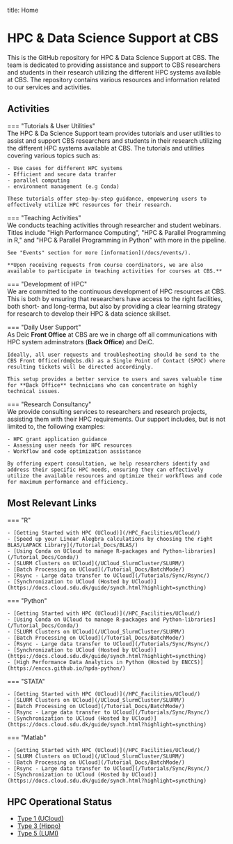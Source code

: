 title: Home
# HPC & Data Science Support at CBS

This is the GitHub repository for HPC & Data Science Support at CBS. The team is dedicated to providing assistance and support to CBS researchers and students in their research utilizing the different HPC systems available at CBS. The repository contains various resources and information related to our services and activities.

## Activities 

=== "Tutorials & User Utilities"
    <br />
    The HPC & Da Science Support team provides tutorials and user utilities to assist and support CBS researchers and students in their research utilizing the different HPC systems available at CBS. The tutorials and utilities covering various topics such as:

    - Use cases for different HPC systems
    - Efficient and secure data tranfer
    - parallel computing
    - environment management (e.g Conda)
    
    These tutorials offer step-by-step guidance, empowering users to effectively utilize HPC resources for their research. 

=== "Teaching Activities"
    <br />
    We conducts teaching activities through researcher and student webinars. Titles include "High Performance Computing", "HPC & Parallel Programming in R," and "HPC & Parallel Programming in Python" with more in the pipeline.

    See "Events" section for more [information](/docs/events/).

    **Upon receiving requests from course coordinators, we are also available to participate in teaching activities for courses at CBS.**

=== "Development of HPC"
    <br />
    We are committed to the continuous development of HPC resources at CBS. This is both by ensuring that researchers have access to the right facilities, both short- and long-terma, but also by providing a clear learning strategy for research to develop their HPC & data science skillset.

=== "Daily User Support"
    <br />
    As Deic **Front Office** at CBS are we in charge off all communications with HPC system adminstrators (**Back Office**) and DeiC.

    Ideally, all user requests and troubleshooting should be send to the CBS Front Office(rdm@cbs.dk) as a Single Point of Contact (SPOC) where resulting tickets will be directed accordingly. 

    This setup provides a better service to users and saves valuable time for **Back Office** technicians who can concentrate on highly technical issues.

=== "Research Consultancy"
    <br />
    We provide consulting services to researchers and research projects, assisting them with their HPC requirements. Our support includes, but is not limited to, the following examples:

    - HPC grant application guidance
    - Assessing user needs for HPC resources
    - Workflow and code optimization assistance

    By offering expert consultation, we help researchers identify and address their specific HPC needs, ensuring they can effectively utilize the available resources and optimize their workflows and code for maximum performance and efficiency.

## Most Relevant Links 

=== "R"
    <br />
    
    - [Getting Started with HPC (UCloud)](/HPC_Facilities/UCloud/)
    - [Speed up your Linear Alegbra calculations by choosing the right BLAS/LAPACK Library](/Tutorial_Docs/BLAS/)
    - [Using Conda on UCloud to manage R-packages and Python-libraries](/Tutorial_Docs/Conda/)
    - [SLURM Clusters on UCloud](/UCloud_SlurmCluster/SLURM/)
    - [Batch Processing on UCloud](/Tutorial_Docs/BatchMode/)
    - [Rsync - Large data transfer to UCloud](/Tutorials/Sync/Rsync/)
    - [Synchronization to UCloud (Hosted by UCloud)](https://docs.cloud.sdu.dk/guide/synch.html?highlight=syncthing)

=== "Python"
     <br />

    - [Getting Started with HPC (UCloud)](/HPC_Facilities/UCloud/)
    - [Using Conda on UCloud to manage R-packages and Python-libraries](/Tutorial_Docs/Conda/)
    - [SLURM Clusters on UCloud](/UCloud_SlurmCluster/SLURM/)
    - [Batch Processing on UCloud](/Tutorial_Docs/BatchMode/)
    - [Rsync - Large data transfer to UCloud](/Tutorials/Sync/Rsync/)
    - [Synchronization to UCloud (Hosted by UCloud)](https://docs.cloud.sdu.dk/guide/synch.html?highlight=syncthing)
    - [High Performance Data Analytics in Python (Hosted by ENCCS)](https://enccs.github.io/hpda-python/) 

=== "STATA"
     <br />

    - [Getting Started with HPC (UCloud)](/HPC_Facilities/UCloud/)
    - [SLURM Clusters on UCloud](/UCloud_SlurmCluster/SLURM/)
    - [Batch Processing on UCloud](/Tutorial_Docs/BatchMode/)
    - [Rsync - Large data transfer to UCloud](/Tutorials/Sync/Rsync/)
    - [Synchronization to UCloud (Hosted by UCloud)](https://docs.cloud.sdu.dk/guide/synch.html?highlight=syncthing)
=== "Matlab"
     <br />

    - [Getting Started with HPC (UCloud)](/HPC_Facilities/UCloud/)
    - [SLURM Clusters on UCloud](/UCloud_SlurmCluster/SLURM/)
    - [Batch Processing on UCloud](/Tutorial_Docs/BatchMode/)
    - [Rsync - Large data transfer to UCloud](/Tutorials/Sync/Rsync/)
    - [Synchronization to UCloud (Hosted by UCloud)](https://docs.cloud.sdu.dk/guide/synch.html?highlight=syncthing)

## HPC Operational Status
- [Type 1 (UCloud)](https://status.cloud.sdu.dk/)
- [Type 3 (Hippo)](https://status.cloud.sdu.dk/)
- [Type 5 (LUMI)](https://metrics.hpc.csc.fi/d/-8RWOzyVz/lumi-public-status?orgId=1)